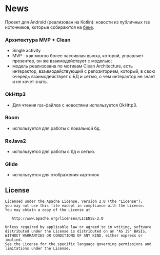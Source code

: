 
# News

Проект для Android (реализован на Kotlin): новости из публичных rss источников, которые собираются на [беке](https://github.com/sashamerkulev/rssservice).

### Архитектура MVP + Clean
- Single activity
- MVP - как можно более пассивная вьюха, которой, управляет презентер, он же взаимодействует с моделью;
- модель реализована по мотивам Clean Architecture, есть интерактор, взаимодействующий с репозиторием, который, в свою очередь взаимодействует с БД и сетью, о чем интерактор не знает и не хочет знать.

### OkHttp3
- Для чтения rss-файлов с новостями используется OkHttp3.

### Room
- используется для работы с локальной бд.

### RxJava2
- используется для работы с бд и сетью.

### Glide
- используется для отображения картинок

License
-------

    Licensed under the Apache License, Version 2.0 (the "License");
    you may not use this file except in compliance with the License.
    You may obtain a copy of the License at

       http://www.apache.org/licenses/LICENSE-2.0

    Unless required by applicable law or agreed to in writing, software
    distributed under the License is distributed on an "AS IS" BASIS,
    WITHOUT WARRANTIES OR CONDITIONS OF ANY KIND, either express or implied.
    See the License for the specific language governing permissions and
    limitations under the License.

